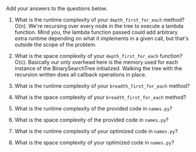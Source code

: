 Add your answers to the questions below.

1. What is the runtime complexity of your `depth_first_for_each` method? O(n). We're recursing over every node in the tree to execute a lambda function. Mind you, the lambda function passed could add arbitrary extra runtime depending on what it implements in a given call, but that's outside the scope of the problem.

2. What is the space complexity of your `depth_first_for_each` function? O(c). Basically our only overhead here is the memory used for each instance of the BinarySearchTree initialized. Walking the tree with the recursion written does all callback operations in place.

3. What is the runtime complexity of your `breadth_first_for_each` method?

4. What is the space complexity of your `breadth_first_for_each` method?


5. What is the runtime complexity of the provided code in `names.py`?

6. What is the space complexity of the provided code in `names.py`?

7. What is the runtime complexity of your optimized code in `names.py`?

8. What is the space complexity of your optimized code in `names.py`?
